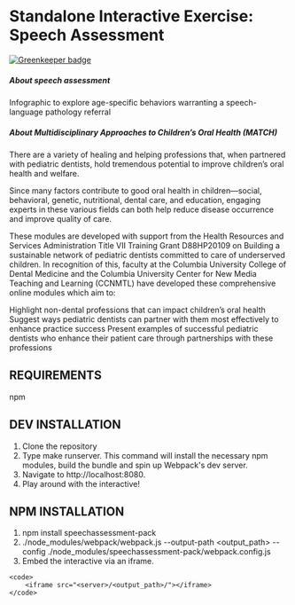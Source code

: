 Standalone Interactive Exercise: Speech Assessment
==========

[![Greenkeeper badge](https://badges.greenkeeper.io/ccnmtl/speechassessment-pack.svg)](https://greenkeeper.io/)

##### About speech assessment
Infographic to explore age-specific behaviors warranting a speech-language pathology referral

##### About Multidisciplinary Approaches to Children’s Oral Health (MATCH)
There are a variety of healing and helping professions that, when partnered with pediatric dentists, hold tremendous potential to improve children’s oral health and welfare.

Since many factors contribute to good oral health in children—social, behavioral, genetic, nutritional, dental care, and education, engaging experts in these various fields can both help reduce disease occurrence and improve quality of care.

These modules are developed with support from the Health Resources and Services Administration Title VII Training Grant D88HP20109 on Building a sustainable network of pediatric dentists committed to care of underserved children. In recognition of this, faculty at the Columbia University College of Dental Medicine and the Columbia University Center for New Media Teaching and Learning (CCNMTL) have developed these comprehensive online modules which aim to:

Highlight non-dental professions that can impact children’s oral health
Suggest ways pediatric dentists can partner with them most effectively to enhance practice success
Present examples of successful pediatric dentists who enhance their patient care through partnerships with these professions

REQUIREMENTS
------------
npm

DEV INSTALLATION
------------
1. Clone the repository
2. Type make runserver. This command will install the necessary npm modules, build the bundle and spin up Webpack's dev server.
3. Navigate to http://localhost:8080.
4. Play around with the interactive!

NPM INSTALLATION
------------
1. npm install speechassessment-pack
2. ./node_modules/webpack/webpack.js --output-path <output_path> --config ./node_modules/speechassessment-pack/webpack.config.js
3. Embed the interactive via an iframe.


```
<code>
    <iframe src="<server>/<output_path>/"></iframe>
</code>
```

